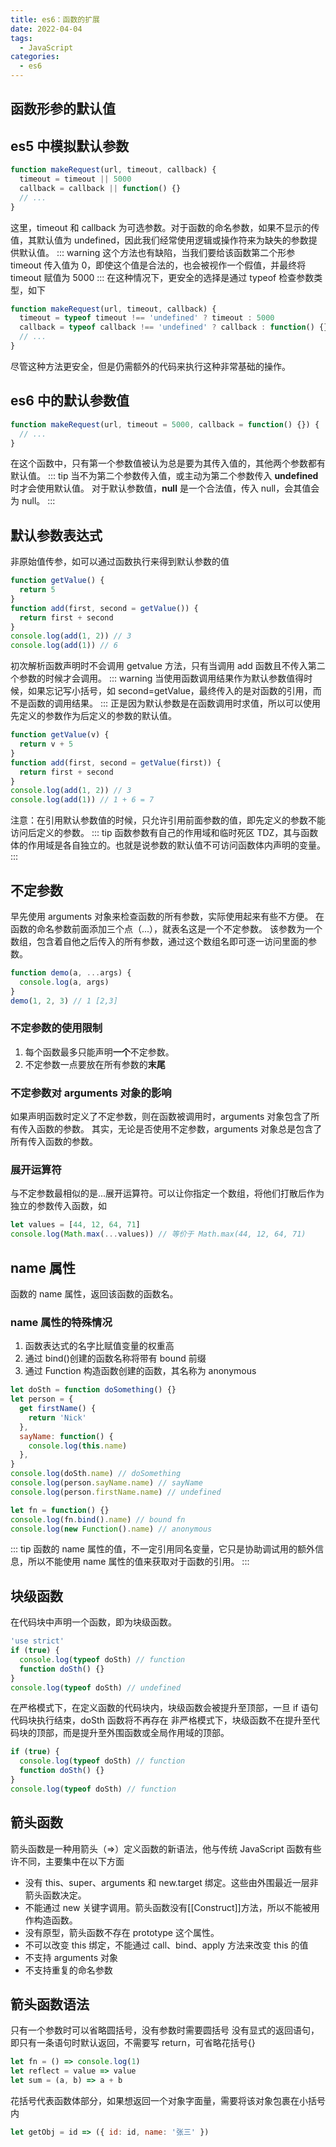 ```yaml
---
title: es6：函数的扩展
date: 2022-04-04
tags:
  - JavaScript
categories:
  - es6
---
```


## 函数形参的默认值

## es5 中模拟默认参数

```js
function makeRequest(url, timeout, callback) {
  timeout = timeout || 5000
  callback = callback || function() {}
  // ...
}
```

这里，timeout 和 callback 为可选参数。对于函数的命名参数，如果不显示的传值，其默认值为 undefined，因此我们经常使用逻辑或操作符来为缺失的参数提供默认值。
::: warning
这个方法也有缺陷，当我们要给该函数第二个形参 timeout 传入值为 0，即使这个值是合法的，也会被视作一个假值，并最终将 timeout 赋值为 5000
:::
在这种情况下，更安全的选择是通过 typeof 检查参数类型，如下

```js
function makeRequest(url, timeout, callback) {
  timeout = typeof timeout !== 'undefined' ? timeout : 5000
  callback = typeof callback !== 'undefined' ? callback : function() {}
  // ...
}
```

尽管这种方法更安全，但是仍需额外的代码来执行这种非常基础的操作。

## es6 中的默认参数值

```js
function makeRequest(url, timeout = 5000, callback = function() {}) {
  // ...
}
```

在这个函数中，只有第一个参数值被认为总是要为其传入值的，其他两个参数都有默认值。
::: tip
当不为第二个参数传入值，或主动为第二个参数传入 **undefined** 时才会使用默认值。
对于默认参数值，**null** 是一个合法值，传入 null，会其值会为 null。
:::

## 默认参数表达式

非原始值传参，如可以通过函数执行来得到默认参数的值

```js
function getValue() {
  return 5
}
function add(first, second = getValue()) {
  return first + second
}
console.log(add(1, 2)) // 3
console.log(add(1)) // 6
```

初次解析函数声明时不会调用 getvalue 方法，只有当调用 add 函数且不传入第二个参数的时候才会调用。
::: warning
当使用函数调用结果作为默认参数值得时候，如果忘记写小括号，如 second=getValue，最终传入的是对函数的引用，而不是函数的调用结果。
:::
正是因为默认参数是在函数调用时求值，所以可以使用先定义的参数作为后定义的参数的默认值。

```js
function getValue(v) {
  return v + 5
}
function add(first, second = getValue(first)) {
  return first + second
}
console.log(add(1, 2)) // 3
console.log(add(1)) // 1 + 6 = 7
```

注意：在引用默认参数值的时候，只允许引用前面参数的值，即先定义的参数不能访问后定义的参数。
::: tip
函数参数有自己的作用域和临时死区 TDZ，其与函数体的作用域是各自独立的。也就是说参数的默认值不可访问函数体内声明的变量。
:::

## 不定参数

早先使用 arguments 对象来检查函数的所有参数，实际使用起来有些不方便。
在函数的命名参数前面添加三个点（...），就表名这是一个不定参数。
该参数为一个数组，包含着自他之后传入的所有参数，通过这个数组名即可逐一访问里面的参数。

```js
function demo(a, ...args) {
  console.log(a, args)
}
demo(1, 2, 3) // 1 [2,3]
```

### 不定参数的使用限制

1. 每个函数最多只能声明**一个**不定参数。
2. 不定参数一点要放在所有参数的**末尾**

### 不定参数对 arguments 对象的影响

如果声明函数时定义了不定参数，则在函数被调用时，arguments 对象包含了所有传入函数的参数。
其实，无论是否使用不定参数，arguments 对象总是包含了所有传入函数的参数。

### 展开运算符

与不定参数最相似的是...展开运算符。可以让你指定一个数组，将他们打散后作为独立的参数传入函数，如

```js
let values = [44, 12, 64, 71]
console.log(Math.max(...values)) // 等价于 Math.max(44, 12, 64, 71)
```

## name 属性

函数的 name 属性，返回该函数的函数名。

### name 属性的特殊情况

1. 函数表达式的名字比赋值变量的权重高
2. 通过 bind()创建的函数名称将带有 bound 前缀
3. 通过 Function 构造函数创建的函数，其名称为 anonymous

```js
let doSth = function doSomething() {}
let person = {
  get firstName() {
    return 'Nick'
  },
  sayName: function() {
    console.log(this.name)
  },
}
console.log(doSth.name) // doSomething
console.log(person.sayName.name) // sayName
console.log(person.firstName.name) // undefined

let fn = function() {}
console.log(fn.bind().name) // bound fn
console.log(new Function().name) // anonymous
```

::: tip
函数的 name 属性的值，不一定引用同名变量，它只是协助调试用的额外信息，所以不能使用 name 属性的值来获取对于函数的引用。
:::

## 块级函数

在代码块中声明一个函数，即为块级函数。

```js
'use strict'
if (true) {
  console.log(typeof doSth) // function
  function doSth() {}
}
console.log(typeof doSth) // undefined
```

在严格模式下，在定义函数的代码块内，块级函数会被提升至顶部，一旦 if 语句代码块执行结束，doSth 函数将不再存在
非严格模式下，块级函数不在提升至代码块的顶部，而是提升至外围函数或全局作用域的顶部。

```js
if (true) {
  console.log(typeof doSth) // function
  function doSth() {}
}
console.log(typeof doSth) // function
```

## 箭头函数

箭头函数是一种用箭头（=>）定义函数的新语法，他与传统 JavaScript 函数有些许不同，主要集中在以下方面

- 没有 this、super、arguments 和 new.target 绑定。这些由外围最近一层非箭头函数决定。
- 不能通过 new 关键字调用。箭头函数没有[[Construct]]方法，所以不能被用作构造函数。
- 没有原型，箭头函数不存在 prototype 这个属性。
- 不可以改变 this 绑定，不能通过 call、bind、apply 方法来改变 this 的值
- 不支持 arguments 对象
- 不支持重复的命名参数

## 箭头函数语法

只有一个参数时可以省略圆括号，没有参数时需要圆括号
没有显式的返回语句，即只有一条语句时默认返回，不需要写 return，可省略花括号{}

```js
let fn = () => console.log(1)
let reflect = value => value
let sum = (a, b) => a + b
```

花括号代表函数体部分，如果想返回一个对象字面量，需要将该对象包裹在小括号内

```js
let getObj = id => ({ id: id, name: '张三' })
```
